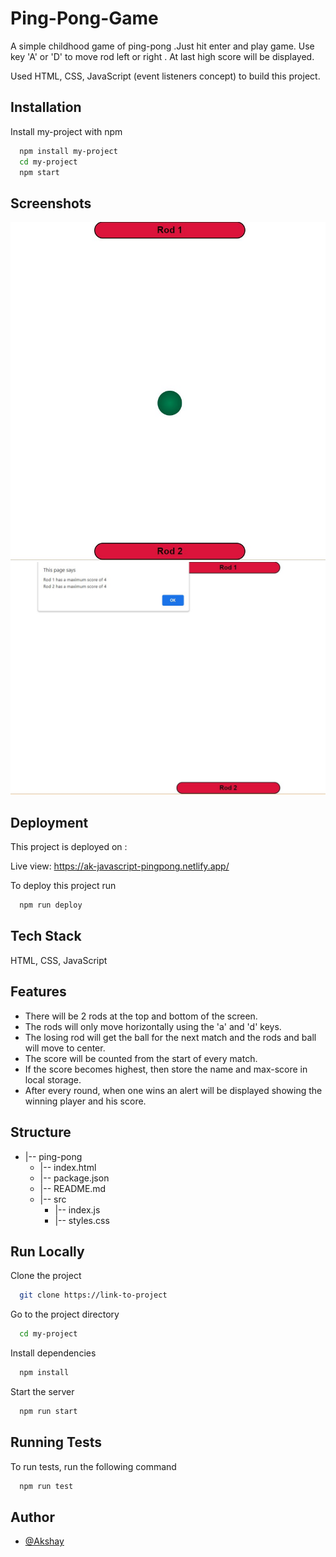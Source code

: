 # Ping-Pong-Game

A simple childhood game of ping-pong .Just hit enter and play game.
Use key 'A' or 'D' to move rod left or right . At last high score will be displayed.

Used HTML, CSS, JavaScript (event listeners concept) to build this project.

## Installation

Install my-project with npm

```bash
  npm install my-project
  cd my-project
  npm start
```

## Screenshots

![App Screenshot](/ping-pong.jpg?raw=true "Optional Title")
![App Screenshot](/ping-pong1.jpg?raw=true "Optional Title")

## Deployment

This project is deployed on :

Live view:
https://ak-javascript-pingpong.netlify.app/

To deploy this project run

```bash
  npm run deploy
```

## Tech Stack

HTML, CSS, JavaScript

## Features

- There will be 2 rods at the top and bottom of the screen.
- The rods will only move horizontally using the 'a' and 'd' keys.
- The losing rod will get the ball for the next match and the rods and ball will move to center.
- The score will be counted from the start of every match.
- If the score becomes highest, then store the name and max-score in local storage.
- After every round, when one wins an alert will be displayed showing the winning player and his score.

## Structure

- |-- ping-pong
  - |-- index.html
  - |-- package.json
  - |-- README.md
  - |-- src
    - |-- index.js
    - |-- styles.css

## Run Locally

Clone the project

```bash
  git clone https://link-to-project
```

Go to the project directory

```bash
  cd my-project
```

Install dependencies

```bash
  npm install
```

Start the server

```bash
  npm run start
```

## Running Tests

To run tests, run the following command

```bash
  npm run test
```

## Author

- [@Akshay](https://www.github.com/akshay058)
